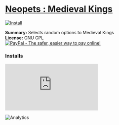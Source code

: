 # [Neopets : Medieval Kings](.)

[![Install](../../resources/image/install_button.jpg)](../../../../raw/master/scripts/Neopets_Medieval_Kings/28356.user.js)

**Summary:** Selects random options to Medieval Kings<br />
**License:** GNU GPL<br />
[![PayPal - The safer, easier way to pay online!](https://www.paypalobjects.com/en_US/i/btn/btn_donate_SM.gif "PayPal - The safer, easier way to pay online!")](https://goo.gl/DNfg2w)

### Installs

![Daily installs](https://gm.wesley.eti.br/count.php?id=scripts/Neopets_Medieval_Kings/28356.user.js&type=image)

![Analytics](https://ga-beacon.appspot.com/UA-462297-6/master/Neopets_Medieval_Kings?pixel)
